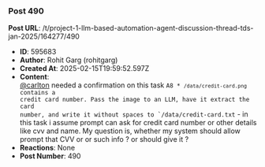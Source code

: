 ### Post 490
**Post URL**: /t/project-1-llm-based-automation-agent-discussion-thread-tds-jan-2025/164277/490
- **ID**: 595683
- **Author**: Rohit Garg (rohitgarg)
- **Created At**: 2025-02-15T19:59:52.597Z
- **Content**:  
  <a class="mention" href="/u/carlton">@carlton</a> needed a confirmation on this task
<code>A8 * `/data/credit-card.png` contains a credit card number. Pass the image to an LLM, have it extract the card number, and write it without spaces to `/data/credit-card.txt</code> - in this task i assume prompt can ask for credit card number or other details like cvv and name.
My question is, whether my system should allow prompt that CVV or or such info ? or should give it ?
- **Reactions**: None
- **Post Number**: 490

